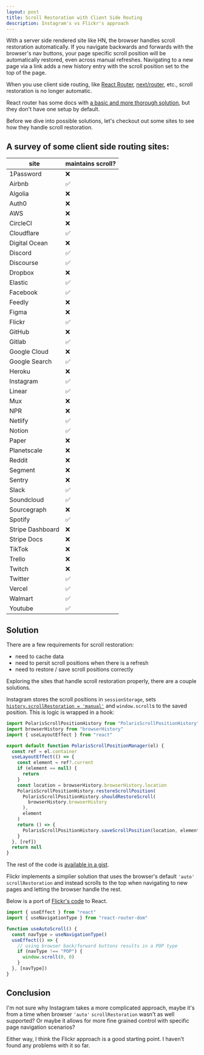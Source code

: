 ```yaml
---
layout: post
title: Scroll Restoration with Client Side Routing
description: Instagram's vs Flickr's approach
---
```


With a server side rendered site like HN, the browser handles scroll restoration
automatically. If you navigate backwards and forwards with the browser's nav
buttons, your page specific scroll position will be automatically restored, even
across manual refreshes. Navigating to a new page via a link adds a new
history entry with the scroll position set to the top of the page.

When you use client side routing, like [React Router](https://reactrouter.com),
[next/router](https://nextjs.org/docs/api-reference/next/router), etc., scroll
restoration is no longer automatic.

React router has some docs with [a basic and more thorough
solution](https://v5.reactrouter.com/web/guides/scroll-restoration), but they
don't have one setup by default.

Before we dive into possible solutions, let's checkout out some sites to see how
they handle scroll restoration.

## A survey of some client side routing sites:

| site             | maintains scroll? |
| ---------------- | ----------------- |
| 1Password        | ❌                |
| Airbnb           | ✅                |
| Algolia          | ❌                |
| Auth0            | ❌                |
| AWS              | ❌                |
| CircleCI         | ❌                |
| Cloudflare       | ✅                |
| Digital Ocean    | ❌                |
| Discord          | ✅                |
| Discourse        | ✅ ️              |
| Dropbox          | ❌                |
| Elastic          | ✅                |
| Facebook         | ✅                |
| Feedly           | ❌                |
| Figma            | ❌                |
| Flickr           | ✅                |
| GitHub           | ❌                |
| Gitlab           | ✅                |
| Google Cloud     | ❌                |
| Google Search    | ✅                |
| Heroku           | ❌                |
| Instagram        | ✅                |
| Linear           | ✅                |
| Mux              | ❌                |
| NPR              | ❌                |
| Netlify          | ✅                |
| Notion           | ✅                |
| Paper            | ❌                |
| Planetscale      | ❌                |
| Reddit           | ❌                |
| Segment          | ❌                |
| Sentry           | ❌                |
| Slack            | ✅                |
| Soundcloud       | ✅                |
| Sourcegraph      | ❌                |
| Spotify          | ✅                |
| Stripe Dashboard | ❌                |
| Stripe Docs      | ❌                |
| TikTok           | ❌                |
| Trello           | ❌                |
| Twitch           | ❌                |
| Twitter          | ✅                |
| Vercel           | ✅                |
| Walmart          | ✅                |
| Youtube          | ✅                |

## Solution

There are a few requirements for scroll restoration:

- need to cache data
- need to persit scroll positions when there is a refresh
- need to restore / save scroll positions correctly

Exploring the sites that handle scroll restoration properly, there are a couple solutions.

Instagram stores the scroll positions in `sessionStorage`, sets [`history.scrollRestoration = 'manual'`](https://developer.mozilla.org/en-US/docs/Web/API/History/scrollRestoration) and `window.scroll`s to the saved position. This is logic is wrapped in a hook:

```js
import PolarisScrollPositionHistory from "PolarisScrollPositionHistory"
import browserHistory from "browserHistory"
import { useLayoutEffect } from "react"

export default function PolarisScrollPositionManager(el) {
  const ref = el.container
  useLayoutEffect(() => {
    const element = ref?.current
    if (element == null) {
      return
    }
    const location = browserHistory.browserHistory.location
    PolarisScrollPositionHistory.restoreScrollPosition(
      PolarisScrollPositionHistory.shouldRestoreScroll(
        browserHistory.browserHistory
      ),
      element
    )
    return () => {
      PolarisScrollPositionHistory.saveScrollPosition(location, element)
    }
  }, [ref])
  return null
}
```

The rest of the code is [available in a gist](https://gist.github.com/sbdchd/ff245937806465dcbb52215bd3d04a35#file-polarisscrollpositionhistory-js).

Flickr implements a simplier solution that uses the browser's default `'auto'` `scrollRestoration` and instead scrolls to the top when navigating to new pages and letting the browser handle the rest.

Below is a port of [Flickr's code](https://gist.github.com/sbdchd/3e2a7219e13d05966bed6a0dfe9506b3#file-client-app-64lkzmwa-js-L120-L121) to React.

```ts
import { useEffect } from "react"
import { useNavigationType } from "react-router-dom"

function useAutoScroll() {
  const navType = useNavigationType()
  useEffect(() => {
    // using browser back/forward buttons results in a POP type
    if (navType !== "POP") {
      window.scroll(0, 0)
    }
  }, [navType])
}
```

## Conclusion

I'm not sure why Instagram takes a more complicated approach, maybe it's from a time when browser `'auto'` `scrollRestoration` wasn't as well supported? Or maybe it allows for more fine grained control with specific page navigation scenarios?

Either way, I think the Flickr approach is a good starting point. I haven't found any problems with it so far.
